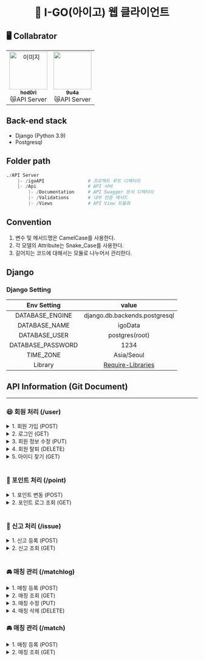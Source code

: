 <h1 align="center"> 🚗 I-GO(아이고) 웹 클라이언트 </h1>

## 🖥️ Collabrator

<table>
  <tr>
    <td align="center"><a href="https://github.com/hod0ri"><img src="https://avatars.githubusercontent.com/u/65306839?v=4" width="100px;" alt="이미지"/><br /><sub><b>hod0ri</b></sub></a><br />😿API Server</td>
    <td align="center"><a href="https://github.com/9u4a"><img src="https://avatars.githubusercontent.com/u/81855010?v=4" width="100px;" alt=""/><br /><sub><b>9u4a</b></sub></a><br />😿API Server</td>
  </tr>
</table>

## Back-end stack

- Django (Python 3.9)
- Postgresql

## Folder path

```py
./API Server
    |- /igoAPI                # 프로젝트 루트 디렉터리
    |- /Api                   # API 서버
        |- /Documentation     # API Swagger 문서 디렉터리
        |- /Validations       # 내부 인증 메서드
        |- /Views             # API View 모듈화
```

## Convention

1. 변수 및 메서드명은 CamelCase를 사용한다.
2. 각 모델의 Attribute는 Snake_Case를 사용한다.
3. 길어지는 코드에 대해서는 모듈로 나누어서 관리한다.

## Django

### Django Setting

|    Env Setting    |                                                  value                                                   |
| :---------------: | :------------------------------------------------------------------------------------------------------: |
|  DATABASE_ENGINE  |                                      django.db.backends.postgresql                                       |
|   DATABASE_NAME   |                                                 igoData                                                  |
|   DATABASE_USER   |                                              postgres(root)                                              |
| DATABASE_PASSWORD |                                                   1234                                                   |
|     TIME_ZONE     |                                                Asia/Seoul                                                |
|      Library      | [Require-Libraries](https://github.com/Hod0ri/2022-Capstone-IGO/blob/main/API%20Server/requirements.txt) |

## API Information (Git Document)

---

### 😆 회원 처리 (/user)

<details>
<summary>1. 회원 가입 (POST)</summary>

### Request Form

|     TAG     |  value  | required |
| :---------: | :-----: | :------: |
|   API URL   |  /user  |    -     |
|   Method    |  POST   |    -     |
|   user_Id   | String  |    ✔️    |
|  user_Nick  | String  |    ✔️    |
|  user_Name  | String  |    ✔️    |
| user_Driver | Boolean |    ✔️    |
| user_Phone  | String  |    ✔️    |
| user_Email  | String  |    ✔️    |

### Response Form

|   TAG   | value  |         Example          |
| :-----: | :----: | :----------------------: |
| success | String |          false           |
|   err   | String | user_Nick is not Defined |

</details>

<details>
<summary>2. 로그인 (GET)</summary>

### Request Form

|       TAG        | value  | required |
| :--------------: | :----: | :------: |
|     API URL      | /user  |    -     |
|      Method      |  GET   |    -     |
| token (inCookie) | String |    ✔️    |

### Response Form

|    TAG    | value  |          Example           |
| :-------: | :----: | :------------------------: |
|  success  | String |           false            |
| user_Nick | String |            None            |
|  errMsg   | String | 'user_Nick is not Defined' |

</details>
<details>
<summary>3. 회원 정보 수정 (PUT)</summary>

### Request Form

|       TAG        |  value  | required |
| :--------------: | :-----: | :------: |
|     API URL      |  /user  |    -     |
|      Method      |  POST   |    -     |
| token (inCookie) | String  |    ✔️    |
|    user_Nick     | String  |    ✔️    |
|    user_Name     | String  |    ✔️    |
|   user_Driver    | Boolean |    ✔️    |
|    user_Phone    | String  |    ✔️    |
|    user_Email    | String  |    ✔️    |

### Response Form

|   TAG   | value  |          Example          |
| :-----: | :----: | :-----------------------: |
| success | String |           false           |
|   err   | String | user_Phone is not Defined |

</details>
<details>
<summary>4. 회원 탈퇴 (DELETE)</summary>

### Request Form

|       TAG        | value  | required |
| :--------------: | :----: | :------: |
|     API URL      | /user  |    -     |
|      Method      |  GET   |    -     |
| token (inCookie) | String |    ✔️    |

### Response Form

|   TAG   | value  | Example |
| :-----: | :----: | :-----: |
| success | String |  true   |
| errMsg  | String |   ''    |

</details>
<details>
<summary>5. 아이디 찾기 (GET)</summary>

### Request Form

|    TAG     | value  | required |
| :--------: | :----: | :------: |
|  API URL   |  /ems  |    -     |
|   Method   |  GET   |    -     |
| user_Name  | String |    ✔️    |
| user_Email | String |    ✔️    |
| user_Phone | String |    ✔️    |

### Response Form

|   TAG   | value  | Example |
| :-----: | :----: | :-----: |
| success | String |  true   |
| user_Id | String |  user1  |
| errMsg  | String |   ''    |

</details>

<br />

### 💸 포인트 처리 (/point)

<details>
<summary>1. 포인트 변동 (POST)</summary>

### Request Form

|       TAG        |  value   | required |
| :--------------: | :------: | :------: |
|     API URL      |  /point  |    -     |
|      Method      |   POST   |    -     |
| token (inCookie) |  String  |    ✔️    |
|     pot_Date     | datetime |    ✔️    |
|    pot_Change    | Integer  |    ✔️    |
|    pot_Reason    |  String  |    ✔️    |

### Response Form

|   TAG   |  value  | Example |
| :-----: | :-----: | :-----: |
| success | String  |  true   |
| result  | Integer |  3000   |
|   err   | String  |   ''    |

</details>

<details>
<summary>2. 포인트 로그 조회 (GET)</summary>

### Request Form

|       TAG        | value  | required |
| :--------------: | :----: | :------: |
|     API URL      | /point |    -     |
|      Method      |  GET   |    -     |
| token (inCookie) | String |    ✔️    |

### Response Form

|   TAG   | value  | Example |
| :-----: | :----: | :-----: |
| success | String |  true   |
| result  |  Json  | All Log |
|   err   | String |   ''    |

### Log Form

|    TAG     |  value   |       Example       |
| :--------: | :------: | :-----------------: |
|  pot_Date  | datetime | 2022-01-01 00:00:00 |
| pot_Change | Integer  |        +1000        |
| pot_Reason |  String  |        충전         |
| pot_Amount | Integer  |        3000         |

</details>
<br />

### 🚩 신고 처리 (/issue)

<details>
<summary>1. 신고 등록 (POST)</summary>

### Request Form

|       TAG        | value  | required |
| :--------------: | :----: | :------: |
|     API URL      | /issue |    -     |
|      Method      |  POST  |    -     |
| token (inCookie) | String |    ✔️    |
|    ns_Target     | String |    ✔️    |
|    ns_Reason     | String |    ✔️    |
|      ns_Etc      | String |    ✔️    |

### Response Form

|   TAG   | value  | Example |
| :-----: | :----: | :-----: |
| success | String |  true   |
|   err   | String |   ''    |

</details>

<details>
<summary>2. 신고 조회 (GET)</summary>

### Request Form

|       TAG        | value  | required |
| :--------------: | :----: | :------: |
|     API URL      | /issue |    -     |
|      Method      |  GET   |    -     |
| token (inCookie) | String |    ✔️    |

### Response Form

|   TAG   | value  | Example |
| :-----: | :----: | :-----: |
| success | String |  true   |
| result  |  Json  | All Log |
|   err   | String |   ''    |

### Log Form

|    TAG    |  value   |       Example       |
| :-------: | :------: | :-----------------: |
|  ns_Date  | datetime | 2022-01-01 00:00:00 |
| ns_Target |  String  |        user2        |
| ns_Reason |  String  |        노쇼         |
|  ns_Etc   |  String  |         ''          |
| ns_Status |  String  |      접수 대기      |

</details>
<br />

### 🚘 매칭 관리 (/matchlog)

<details>
<summary>1. 매칭 등록 (POST)</summary>

## user = 운전자

### Request Form

|       TAG        |   value   | required |
| :--------------: | :-------: | :------: |
|     API URL      | /matchlog |    -     |
|      Method      |   POST    |    -     |
| token (inCookie) |  String   |    ✔️    |
|    mc_Arrive     |  String   |    ✔️    |
|  mc_ArriveTime   |   Time    |    ✔️    |
|     mc_Goal      |  String   |          |
|     mc_Price     |  Integer  |    ✔️    |
|     mc_Desc      |  String   |          |
|     mc_Match     |  Boolean  |          |
|     mc_Count     |  Integer  |          |

### Response Form

|   TAG   | value  | Example |
| :-----: | :----: | :-----: |
| success | String |  true   |
|   err   | String |   ''    |

<br>

## user = 탑승자

### Request Form

|       TAG        |   value   | required |
| :--------------: | :-------: | :------: |
|     API URL      | /matchlog |    -     |
|      Method      |   POST    |    -     |
| token (inCookie) |  String   |    ✔️    |
|    mm_Driver     |  String   |    ✔️    |
|    mm_Arrive     |   Time    |    ✔️    |
|    mm_Pickup     |  String   |    ✔️    |
|     mm_Goal      |  String   |          |
|     mm_Price     |  Integer  |    ✔️    |
|     mm_Match     |  Boolean  |          |

### Response Form

|   TAG   | value  | Example |
| :-----: | :----: | :-----: |
| success | String |  true   |
|   err   | String |   ''    |

</details>
<details>
<summary>2. 매칭 조회 (GET)</summary>

### Request Form

|       TAG        |   value   | required |
| :--------------: | :-------: | :------: |
|     API URL      | /matchlog |    -     |
|      Method      |    GET    |    -     |
| token (inCookie) |  String   |    ✔️    |

### Response Form

|   TAG   | value  | Example |
| :-----: | :----: | :-----: |
| success | String |  true   |
|  data   |  Json  | All Log |
|   err   | String |   ''    |

### Log Form(user = 운전자)

|      TAG      |  value  |     Example      |
| :-----------: | :-----: | :--------------: |
|   mc_Driver   | String  |      user1       |
|   mc_Arrive   | String  |     노량진역     |
| mc_ArriveTime |  Time   | 2022-05-30 10:00 |
|    mc_Goal    | String  |      대림대      |
|   mc_Price    | Integer |       3000       |
|    mc_Desc    | String  |                  |
|   mc_Match    | Boolean |      false       |
|   mc_Count    | Integer |        4         |

### Log Form(user = 탑승자)

|    TAG    |  value  |     Example      |
| :-------: | :-----: | :--------------: |
| mm_Driver | String  |      user1       |
| mm_Member | String  |      user2       |
| mm_Arrive |  Time   | 2022-05-30 10:10 |
| mm_Pickup | String  |     보라매역     |
|  mm_Goal  | String  |      대림대      |
| mm_Price  | Integer |       2000       |
| mm_Match  | Boolean |      false       |

</details>
<details>

<summary>3. 매칭 수정 (PUT)</summary>

## user = 운전자

### Request Form

|       TAG        |   value   | required |
| :--------------: | :-------: | :------: |
|     API URL      | /matchlog |    -     |
|      Method      |    PUT    |    -     |
| token (inCookie) |  String   |    ✔️    |
|    mc_Arrive     |  String   |    ✔️    |
|  mc_ArriveTime   |   Time    |    ✔️    |
|     mc_Goal      |  String   |          |
|     mc_Price     |  Integer  |    ✔️    |
|     mc_Desc      |  String   |          |
|     mc_Match     |  Boolean  |          |
|     mc_Count     |  Integer  |          |

### Response Form

|   TAG   | value  | Example |
| :-----: | :----: | :-----: |
| success | String |  true   |
|   err   | String |   ''    |

<br>

## user = 탑승자

### Request Form

|       TAG        |   value   | required |
| :--------------: | :-------: | :------: |
|     API URL      | /matchlog |    -     |
|      Method      |    PUT    |    -     |
| token (inCookie) |  String   |    ✔️    |
|    mm_Driver     |  String   |    ✔️    |
|    mm_Arrive     |   Time    |    ✔️    |
|    mm_Pickup     |  String   |    ✔️    |
|     mm_Goal      |  String   |          |
|     mm_Price     |  Integer  |    ✔️    |
|     mm_Match     |  Boolean  |          |

### Response Form

|   TAG   | value  | Example |
| :-----: | :----: | :-----: |
| success | String |  true   |
|   err   | String |   ''    |

</details>
<details>

<summary>4. 매칭 삭제 (DELETE)</summary>

### Request Form

|       TAG        |   value   | required |
| :--------------: | :-------: | :------: |
|     API URL      | /matchlog |    -     |
|      Method      |  DELETE   |    -     |
| token (inCookie) |  String   |    ✔️    |

### Response Form

|   TAG   | value  | Example |
| :-----: | :----: | :-----: |
| success | String |  true   |
|   err   | String |   ''    |

</details>

### 🚘 매칭 관리 (/match)

<details>
<summary>1. 매칭 등록 (POST)</summary>

### Request Form

|       TAG        | value  | required |
| :--------------: | :----: | :------: |
|     API URL      | /match |    -     |
|      Method      |  POST  |    -     |
| token (inCookie) | String |    ✔️    |

### Response Form

|   TAG   | value  | Example |
| :-----: | :----: | :-----: |
| success | String |  true   |
|   err   | String |   ''    |

</details>
<details>
<summary>2. 매칭 조회 (GET)</summary>

### Request Form

|       TAG        | value  | required |
| :--------------: | :----: | :------: |
|     API URL      | /match |    -     |
|      Method      |  GET   |    -     |
| token (inCookie) | String |    ✔️    |

### Response Form

|   TAG   | value  | Example  |
| :-----: | :----: | :------: |
| success | String |   true   |
|  data   |  Json  | MatchLog |
|   err   | String |    ''    |

### Log Form(user = 운전자)

|    TAG    |  value  |     Example      |
| :-------: | :-----: | :--------------: |
| mm_Driver | String  |      user1       |
| mm_Member | String  |      user2       |
| mm_Arrive |  Time   | 2022-05-30 10:10 |
| mm_Pickup | String  |     보라매역     |
|  mm_Goal  | String  |      대림대      |
| mm_Price  | Integer |       2000       |
| mm_Match  | Boolean |       true       |

</details>
